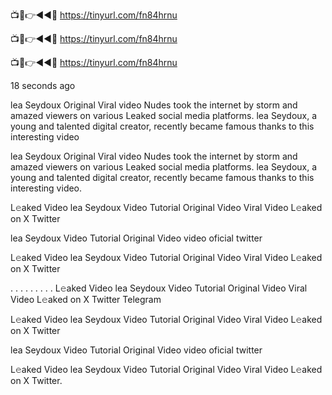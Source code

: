 📺📱👉◄◄🔴  https://tinyurl.com/fn84hrnu

📺📱👉◄◄🔴  https://tinyurl.com/fn84hrnu

📺📱👉◄◄🔴  https://tinyurl.com/fn84hrnu


18 seconds ago

lea Seydoux Original Viral video Nudes took the internet by storm and amazed viewers on various Leaked social media platforms. lea Seydoux, a young and talented digital creator, recently became famous thanks to this interesting video

lea Seydoux Original Viral video Nudes took the internet by storm and amazed viewers on various Leaked social media platforms. lea Seydoux, a young and talented digital creator, recently became famous thanks to this interesting video.

L𝚎aked Video lea Seydoux Video Tutorial Original Video Viral Video L𝚎aked on X Twitter

lea Seydoux Video Tutorial Original Video video oficial twitter

L𝚎aked Video lea Seydoux Video Tutorial Original Video Viral Video L𝚎aked on X Twitter

. . . . . . . . . L𝚎aked Video lea Seydoux Video Tutorial Original Video Viral Video L𝚎aked on X Twitter Telegram

L𝚎aked Video lea Seydoux Video Tutorial Original Video Viral Video L𝚎aked on X Twitter

lea Seydoux Video Tutorial Original Video video oficial twitter

L𝚎aked Video lea Seydoux Video Tutorial Original Video Viral Video L𝚎aked on X Twitter.
